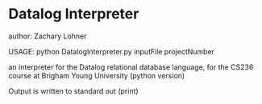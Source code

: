 # Datalog Interpreter

author: Zachary Lohner

USAGE: python DatalogInterpreter.py inputFile projectNumber

an interpreter for the Datalog relational database language,
for the CS236 course at Brigham Young University (python version)

Output is written to standard out (print)
